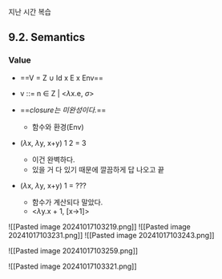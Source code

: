 지난 시간 복습

## 9.2. Semantics
### Value
- ==V = Z $\cup$ Id x E x Env==
- v ::= n $\in$ Z | <$\lambda$x.e, $\sigma$>

- ==*closure는 미완성이다.*==
	- 함수와 환경(Env)
- ($\lambda$x, $\lambda$y, x+y) 1 2 = 3
	- 이건 완벽하다.
	- 있을 거 다 있기 때문에 깔끔하게 답 나오고 끝
- ($\lambda$x, $\lambda$y, x+y) 1 = ???
	- 함수가 계산되다 말았다.
	- <$\lambda$y.x + 1, [x->1]>

![[Pasted image 20241017103219.png]] ![[Pasted image 20241017103231.png]]
![[Pasted image 20241017103243.png]]

![[Pasted image 20241017103259.png]]

![[Pasted image 20241017103321.png]]
